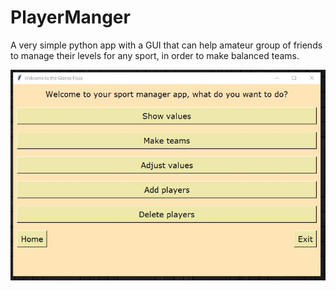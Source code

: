 # PlayerManger
A very simple python app with a GUI that can help amateur group of friends to manage their levels for any sport, in order to make balanced teams.


<img src="demopicture.JPG" alt="Paris" class="center">
